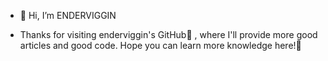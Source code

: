 - 👋 Hi, I’m ENDERVIGGIN

- Thanks for visiting enderviggin's GitHub👀 ,   where I'll provide more good articles and good code. Hope you can learn more knowledge here!🌱


<!---
ENDERVIGGIN/ENDERVIGGIN is a ✨ special ✨ repository because its `README.md` (this file) appears on your GitHub profile.
You can click the Preview link to take a look at your changes.
--->
